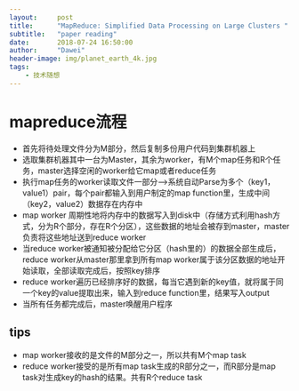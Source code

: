 ```yaml
---
layout:     post
title:      "MapReduce: Simplified Data Processing on Large Clusters "
subtitle:   "paper reading"
date:       2018-07-24 16:50:00
author:     "Dawei"
header-image: img/planet_earth_4k.jpg
tags:
    - 技术随想
---
```


# mapreduce流程
- 首先将待处理文件分为M部分，然后复制多份用户代码到集群机器上
- 选取集群机器其中一台为Master，其余为worker，有M个map任务和R个任务，master选择空闲的worker给它map或者reduce任务
- 执行map任务的worker读取文件一部分-->系统自动Parse为多个（key1，value1）pair，每个pair都输入到用户制定的map function里，生成中间（key2，value2）数据存在内存中
- map worker 周期性地将内存中的数据写入到disk中（存储方式利用hash方式，分为R个部分，存在R个分区），这些数据的地址会被存到master，master负责将这些地址送到reduce worker
- 当reduce worker被通知被分配给它分区（hash里的）的数据全部生成后，reduce worker从master那里拿到所有map worker属于该分区数据的地址开始读取，全部读取完成后，按照key排序
- reduce worker遍历已经排序好的数据，每当它遇到新的key值，就将属于同一个key的value提取出来，输入到reduce function里，结果写入output
- 当所有任务都完成后，master唤醒用户程序

## tips
- map worker接收的是文件的M部分之一，所以共有M个map task
- reduce worker接受的是所有map task生成的R部分之一，而R部分是map task对生成key的hash的结果。共有R个reduce task
